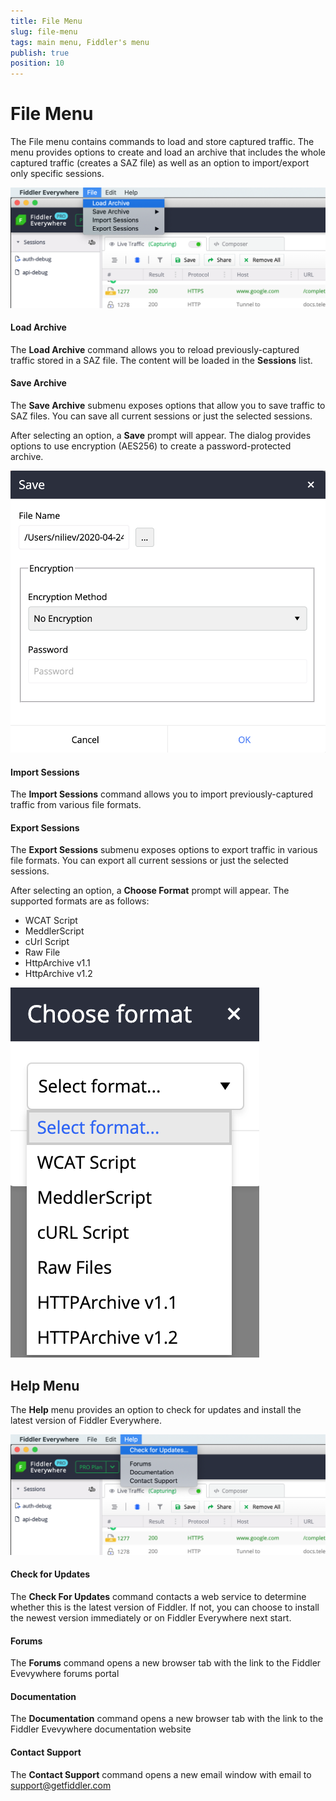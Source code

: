 ```yaml
---
title: File Menu
slug: file-menu
tags: main menu, Fiddler's menu
publish: true
position: 10
---
```


# File Menu

The File menu contains commands to load and store captured traffic. The menu provides options to create and load an archive that includes the whole captured traffic (creates a SAZ file) as well as an option to import/export only specific sessions.

![load-archive](../images/menu/menu-load-archive.png)

#### Load Archive

The **Load Archive** command allows you to reload previously-captured traffic stored in a SAZ file. The content will be loaded in the **Sessions** list.

#### Save Archive

The **Save Archive** submenu exposes options that allow you to save traffic to SAZ files. You can save all current sessions or just the selected sessions. 

After selecting an option, a **Save** prompt will appear. The dialog provides options to use encryption (AES256) to create a password-protected archive.

![save-archive-choose-format](../images/menu/menu-save-archive-002.png)

#### Import Sessions

The **Import Sessions** command allows you to import previously-captured traffic from various file formats.

#### Export Sessions

The **Export Sessions** submenu exposes options to export traffic in various file formats. You can export all current sessions or just the selected sessions. 

After selecting an option, a **Choose Format** prompt will appear. The supported formats are as follows:
- WCAT Script
- MeddlerScript
- cUrl Script
- Raw File
- HttpArchive v1.1
- HttpArchive v1.2

![export-sessions-choose-format](../images/menu/menu-export-sessions-002.png)

## Help Menu

The **Help** menu provides an option to check for updates and install the latest version of Fiddler Everywhere.

![check-for-update](../images/menu/menu-help-update.png)

#### Check for Updates

The **Check For Updates** command contacts a web service to determine whether this is the latest version of Fiddler. If not, you can choose to install the newest version immediately or on Fiddler Everywhere next start.

#### Forums

The **Forums** command opens a new browser tab with the link to the Fiddler Evevywhere forums portal

#### Documentation

The **Documentation** command opens a new browser tab with the link to the Fiddler Evevywhere documentation website

#### Contact Support

The **Contact Support** command opens a new email window with email to support@getfiddler.com
